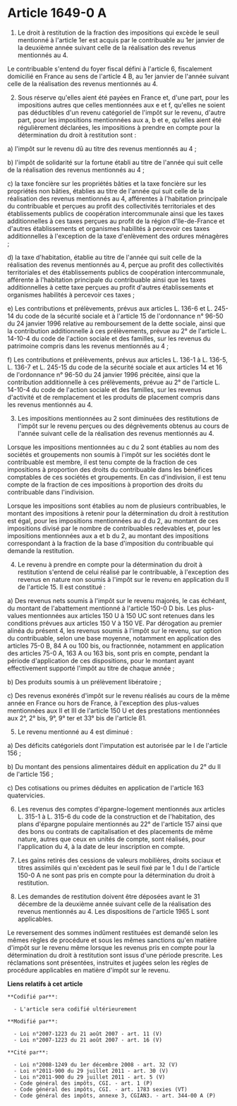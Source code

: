 # Article 1649-0 A

1. Le droit à restitution de la fraction des impositions qui excède le seuil mentionné à l'article 1er est acquis par le
contribuable au 1er janvier de la deuxième année suivant celle de la réalisation des revenus mentionnés au 4.

Le contribuable s'entend du foyer fiscal défini à l'article 6, fiscalement domicilié en France au sens de l'article 4 B, au
1er janvier de l'année suivant celle de la réalisation des revenus mentionnés au 4.

2. Sous réserve qu'elles aient été payées en France et, d'une part, pour les impositions autres que celles mentionnées aux e
et f, qu'elles ne soient pas déductibles d'un revenu catégoriel de l'impôt sur le revenu, d'autre part, pour les impositions
mentionnées aux a, b et e, qu'elles aient été régulièrement déclarées, les impositions à prendre en compte pour la
détermination du droit à restitution sont :

a) l'impôt sur le revenu dû au titre des revenus mentionnés au 4 ;

b) l'impôt de solidarité sur la fortune établi au titre de l'année qui suit celle de la réalisation des revenus mentionnés au
4 ;

c) la taxe foncière sur les propriétés bâties et la taxe foncière sur les propriétés non bâties, établies au titre de l'année
qui suit celle de la réalisation des revenus mentionnés au 4, afférentes à l'habitation principale du contribuable et perçues
au profit des collectivités territoriales et des établissements publics de coopération intercommunale ainsi que les taxes
additionnelles à ces taxes perçues au profit de la région d'Ile-de-France et d'autres établissements et organismes habilités
à percevoir ces taxes additionnelles à l'exception de la taxe d'enlèvement des ordures ménagères ;

d) la taxe d'habitation, établie au titre de l'année qui suit celle de la réalisation des revenus mentionnés au 4, perçue au
profit des collectivités territoriales et des établissements publics de coopération intercommunale, afférente à l'habitation
principale du contribuable ainsi que les taxes additionnelles à cette taxe perçues au profit d'autres établissements et
organismes habilités à percevoir ces taxes ;

e) Les contributions et prélèvements, prévus aux articles L. 136-6 et L. 245-14 du code de la sécurité sociale et à l'article
15 de l'ordonnance n° 96-50 du 24 janvier 1996 relative au remboursement de la dette sociale, ainsi que la contribution
additionnelle à ces prélèvements, prévue au 2° de l'article L. 14-10-4 du code de l'action sociale et des familles, sur les
revenus du patrimoine compris dans les revenus mentionnés au 4 ;

f) Les contributions et prélèvements, prévus aux articles L. 136-1 à L. 136-5, L. 136-7 et L. 245-15 du code de la sécurité
sociale et aux articles 14 et 16 de l'ordonnance n° 96-50 du 24 janvier 1996 précitée, ainsi que la contribution
additionnelle à ces prélèvements, prévue au 2° de l'article L. 14-10-4 du code de l'action sociale et des familles, sur les
revenus d'activité et de remplacement et les produits de placement compris dans les revenus mentionnés au 4.

3. Les impositions mentionnées au 2 sont diminuées des restitutions de l'impôt sur le revenu perçues ou des dégrèvements
obtenus au cours de l'année suivant celle de la réalisation des revenus mentionnés au 4.

Lorsque les impositions mentionnées au c du 2 sont établies au nom des sociétés et groupements non soumis à l'impôt sur les
sociétés dont le contribuable est membre, il est tenu compte de la fraction de ces impositions à proportion des droits du
contribuable dans les bénéfices comptables de ces sociétés et groupements. En cas d'indivision, il est tenu compte de la
fraction de ces impositions à proportion des droits du contribuable dans l'indivision.

Lorsque les impositions sont établies au nom de plusieurs contribuables, le montant des impositions à retenir pour la
détermination du droit à restitution est égal, pour les impositions mentionnées au d du 2, au montant de ces impositions
divisé par le nombre de contribuables redevables et, pour les impositions mentionnées aux a et b du 2, au montant des
impositions correspondant à la fraction de la base d'imposition du contribuable qui demande la restitution.

4. Le revenu à prendre en compte pour la détermination du droit à restitution s'entend de celui réalisé par le contribuable,
à l'exception des revenus en nature non soumis à l'impôt sur le revenu en application du II de l'article 15. Il est
constitué :

a) Des revenus nets soumis à l'impôt sur le revenu majorés, le cas échéant, du montant de l'abattement mentionné à l'article
150-0 D bis. Les plus-values mentionnées aux articles 150 U à 150 UC sont retenues dans les conditions prévues aux articles
150 V à 150 VE. Par dérogation au premier alinéa du présent 4, les revenus soumis à l'impôt sur le revenu, sur option du
contribuable, selon une base moyenne, notamment en application des articles 75-0 B, 84 A ou 100 bis, ou fractionnée,
notamment en application des articles 75-0 A, 163 A ou 163 bis, sont pris en compte, pendant la période d'application de ces
dispositions, pour le montant ayant effectivement supporté l'impôt au titre de chaque année ;

b) Des produits soumis à un prélèvement libératoire ;

c) Des revenus exonérés d'impôt sur le revenu réalisés au cours de la même année en France ou hors de France, à l'exception
des plus-values mentionnées aux II et III de l'article 150 U et des prestations mentionnées aux 2°, 2° bis, 9°, 9° ter et 33°
bis de l'article 81.

5. Le revenu mentionné au 4 est diminué :

a) Des déficits catégoriels dont l'imputation est autorisée par le I de l'article 156 ;

b) Du montant des pensions alimentaires déduit en application du 2° du II de l'article 156 ;

c) Des cotisations ou primes déduites en application de l'article 163 quatervicies.

6. Les revenus des comptes d'épargne-logement mentionnés aux articles L. 315-1 à L. 315-6 du code de la construction et de
l'habitation, des plans d'épargne populaire mentionnés au 22° de l'article 157 ainsi que des bons ou contrats de
capitalisation et des placements de même nature, autres que ceux en unités de compte, sont réalisés, pour l'application du 4,
à la date de leur inscription en compte.

7. Les gains retirés des cessions de valeurs mobilières, droits sociaux et titres assimilés qui n'excèdent pas le seuil fixé
par le 1 du I de l'article 150-0 A ne sont pas pris en compte pour la détermination du droit à restitution.

8. Les demandes de restitution doivent être déposées avant le 31 décembre de la deuxième année suivant celle de la
réalisation des revenus mentionnés au 4. Les dispositions de l'article 1965 L sont applicables.

Le reversement des sommes indûment restituées est demandé selon les mêmes règles de procédure et sous les mêmes sanctions
qu'en matière d'impôt sur le revenu même lorsque les revenus pris en compte pour la détermination du droit à restitution sont
issus d'une période prescrite. Les réclamations sont présentées, instruites et jugées selon les règles de procédure
applicables en matière d'impôt sur le revenu.

**Liens relatifs à cet article**

	**Codifié par**:

	  - L'article sera codifié ultérieurement

	**Modifié par**:

	  - Loi n°2007-1223 du 21 août 2007 - art. 11 (V)
	  - Loi n°2007-1223 du 21 août 2007 - art. 16 (V)

	**Cité par**:

	  - Loi n°2008-1249 du 1er décembre 2008 - art. 32 (V)
	  - Loi n°2011-900 du 29 juillet 2011 - art. 30 (V)
	  - Loi n°2011-900 du 29 juillet 2011 - art. 5 (V)
	  - Code général des impôts, CGI. - art. 1 (P)
	  - Code général des impôts, CGI. - art. 1783 sexies (VT)
	  - Code général des impôts, annexe 3, CGIAN3. - art. 344-00 A (P)
